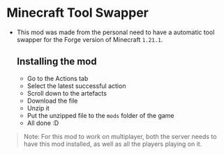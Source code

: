 # Minecraft Tool Swapper

- This mod was made from the personal need to have a automatic tool swapper for the Forge version of Minecraft `1.21.1`. 
  
  ## Installing the mod
  - Go to the Actions tab
  - Select the latest successful action
  - Scroll down to the artefacts
  - Download the file
  - Unzip it
  - Put the unzipped file to the `mods` folder of the game
  - All done :D 

> Note: For this mod to work on multiplayer, both the server needs to have this mod installed, as well as all the players playing on it.
